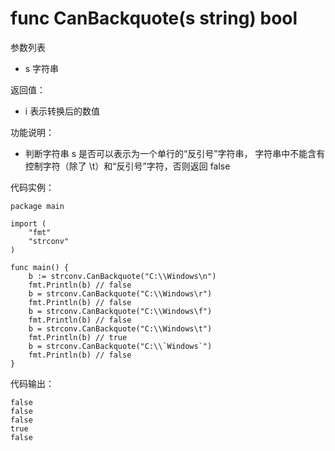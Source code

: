 # func CanBackquote(s string) bool

参数列表

- s 字符串 

返回值：

- i 表示转换后的数值 

功能说明：

- 判断字符串 s 是否可以表示为一个单行的“反引号”字符串， 字符串中不能含有控制字符（除了 \t）和“反引号”字符，否则返回 false

代码实例：

	package main
	
	import (
		"fmt"
		"strconv"
	)
	
    func main() {
        b := strconv.CanBackquote("C:\\Windows\n")
        fmt.Println(b) // false
        b = strconv.CanBackquote("C:\\Windows\r")
        fmt.Println(b) // false
        b = strconv.CanBackquote("C:\\Windows\f")
        fmt.Println(b) // false
        b = strconv.CanBackquote("C:\\Windows\t")
        fmt.Println(b) // true
        b = strconv.CanBackquote("C:\\`Windows`")
        fmt.Println(b) // false
    }


代码输出：

    false
    false
    false
    true
    false